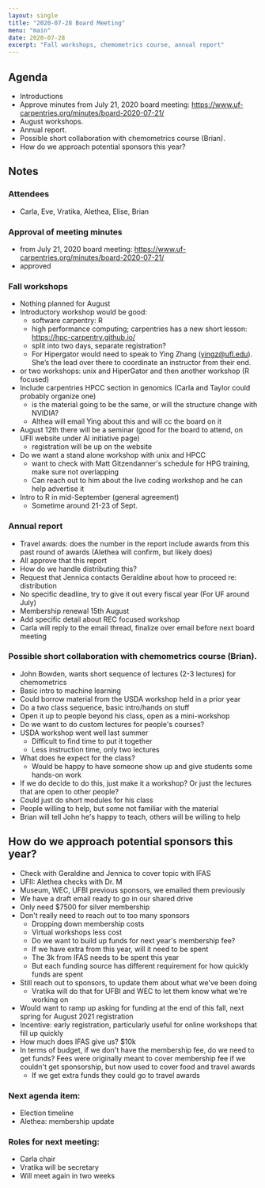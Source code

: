 ```yaml
---
layout: single
title: "2020-07-28 Board Meeting"
menu: "main"
date: 2020-07-28
excerpt: "Fall workshops, chemometrics course, annual report"
---
```

## Agenda
- Introductions
- Approve minutes from July 21, 2020 board meeting: https://www.uf-carpentries.org/minutes/board-2020-07-21/
- August workshops.
- Annual report.
- Possible short collaboration with chemometrics course (Brian).
- How do we approach potential sponsors this year?

## Notes

### Attendees
- Carla, Eve, Vratika, Alethea, Elise, Brian

### Approval of meeting minutes
- from July 21, 2020 board meeting: https://www.uf-carpentries.org/minutes/board-2020-07-21/
- approved

### Fall workshops
- Nothing planned for August
- Introductory workshop would be good: 
    - software carpentry: R
    - high performance computing; carpentries has a new short lesson: https://hpc-carpentry.github.io/
    - split into two days, separate registration?
    - For Hipergator would need to speak to Ying Zhang (yingz@ufl.edu). She’s the lead over there to coordinate an instructor from their end.
- or two workshops: unix and HiperGator and then another workshop (R focused)
- Include carpentries HPCC section in genomics (Carla and Taylor could probably organize one)
    - is the material going to be the same, or will the structure change with NVIDIA?
    - Althea will email Ying about this and will cc the board on it
- August 12th there will be a seminar (good for the board to attend, on UFII website under AI initiative page)
    - registration will be up on the website
- Do we want a stand alone workshop with unix and HPCC
    - want to check with Matt Gitzendanner's schedule for HPG training, make sure not overlapping
    - Can reach out to him about the live coding workshop and he can help advertise it
- Intro to R in mid-September (general agreement)
    - Sometime around 21-23 of Sept.

### Annual report
- Travel awards: does the number in the report include awards from this past round of awards (Alethea will confirm, but likely does)
- All approve that this report
- How do we handle distributing this?
- Request that Jennica contacts Geraldine about how to proceed re: distribution
- No specific deadline, try to give it out every fiscal year (For UF around July)
- Membership renewal 15th August
- Add specific detail about REC focused workshop
- Carla will reply to the email thread, finalize over email before next board meeting

### Possible short collaboration with chemometrics course (Brian).
- John Bowden, wants short sequence of lectures (2-3 lectures) for chemometrics
- Basic intro to machine learning
- Could borrow material from the USDA workshop held in a prior year
- Do a two class sequence, basic intro/hands on stuff
- Open it up to people beyond his class, open as a mini-workshop
- Do we want to do custom lectures for people's courses?
- USDA workshop went well last summer
    - Difficult to find time to put it together
    - Less instruction time, only two lectures
- What does he expect for the class? 
    - Would be happy to have someone show up and give students some hands-on work
- If we do decide to do this, just make it a workshop? Or just the lectures that are open to other people?
- Could just do short modules for his class
- People willing to help, but some not familiar with the material
- Brian will tell John he's happy to teach, others will be willing to help

## How do we approach potential sponsors this year?
- Check with Geraldine and Jennica to cover topic with IFAS
- UFII: Alethea checks with Dr. M
- Museum, WEC, UFBI previous sponsors, we emailed them previously
- We have a draft email ready to go in our shared drive
- Only need $7500 for silver membership
- Don't really need to reach out to too many sponsors
    - Dropping down membership costs
    - Virtual workshops less cost
    - Do we want to build up funds for next year's membership fee?
    - If we have extra from this year, will it need to be spent
    - The 3k from IFAS needs to be spent this year
    - But each funding source has different requirement for how quickly funds are spent
- Still reach out to sponsors, to update them about what we've been doing
    - Vratika will do that for UFBI and WEC to let them know what we're working on
- Would want to ramp up asking for funding at the end of this fall, next spring for August 2021 registration
- Incentive: early registration, particularly useful for online workshops that fill up quickly
- How much does IFAS give us? $10k
- In terms of budget, if we don't have the membership fee, do we need to get funds? Fees were originally meant to cover membership fee if we couldn't get sponsorship, but now used to cover food and travel awards
    - If we get extra funds they could go to travel awards

### Next agenda item: 
- Election timeline
- Alethea: membership update

### Roles for next meeting:
- Carla chair
- Vratika will be secretary
- Will meet again in two weeks
